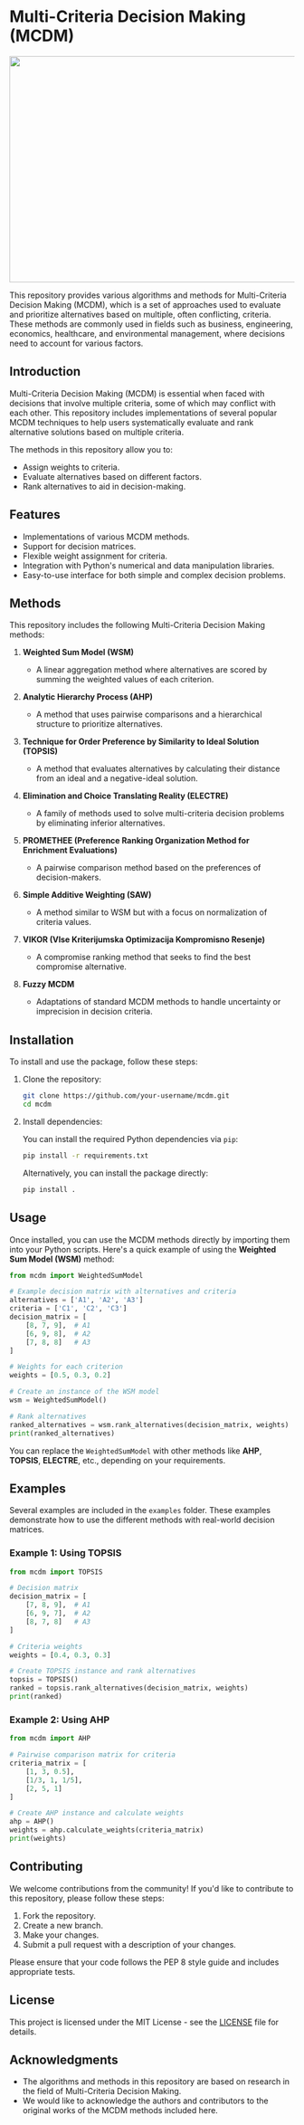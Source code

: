 # Multi-Criteria Decision Making (MCDM)

<p align="center"> 
  <img width="600" height="400" src="https://i.ytimg.com/vi/7OoKJHvsUbo/maxresdefault.jpg"> 
</p>

This repository provides various algorithms and methods for Multi-Criteria Decision Making (MCDM), which is a set of approaches used to evaluate and prioritize alternatives based on multiple, often conflicting, criteria. These methods are commonly used in fields such as business, engineering, economics, healthcare, and environmental management, where decisions need to account for various factors.

## Introduction

Multi-Criteria Decision Making (MCDM) is essential when faced with decisions that involve multiple criteria, some of which may conflict with each other. This repository includes implementations of several popular MCDM techniques to help users systematically evaluate and rank alternative solutions based on multiple criteria.

The methods in this repository allow you to:

- Assign weights to criteria.
- Evaluate alternatives based on different factors.
- Rank alternatives to aid in decision-making.

## Features

- Implementations of various MCDM methods.
- Support for decision matrices.
- Flexible weight assignment for criteria.
- Integration with Python's numerical and data manipulation libraries.
- Easy-to-use interface for both simple and complex decision problems.

## Methods

This repository includes the following Multi-Criteria Decision Making methods:

1. **Weighted Sum Model (WSM)**
   - A linear aggregation method where alternatives are scored by summing the weighted values of each criterion.

2. **Analytic Hierarchy Process (AHP)**
   - A method that uses pairwise comparisons and a hierarchical structure to prioritize alternatives.

3. **Technique for Order Preference by Similarity to Ideal Solution (TOPSIS)**
   - A method that evaluates alternatives by calculating their distance from an ideal and a negative-ideal solution.

4. **Elimination and Choice Translating Reality (ELECTRE)**
   - A family of methods used to solve multi-criteria decision problems by eliminating inferior alternatives.

5. **PROMETHEE (Preference Ranking Organization Method for Enrichment Evaluations)**
   - A pairwise comparison method based on the preferences of decision-makers.

6. **Simple Additive Weighting (SAW)**
   - A method similar to WSM but with a focus on normalization of criteria values.

7. **VIKOR (Vlse Kriterijumska Optimizacija Kompromisno Resenje)**
   - A compromise ranking method that seeks to find the best compromise alternative.

8. **Fuzzy MCDM**
   - Adaptations of standard MCDM methods to handle uncertainty or imprecision in decision criteria.

## Installation

To install and use the package, follow these steps:

1. Clone the repository:

    ```bash
    git clone https://github.com/your-username/mcdm.git
    cd mcdm
    ```

2. Install dependencies:

    You can install the required Python dependencies via `pip`:

    ```bash
    pip install -r requirements.txt
    ```

    Alternatively, you can install the package directly:

    ```bash
    pip install .
    ```

## Usage

Once installed, you can use the MCDM methods directly by importing them into your Python scripts. Here's a quick example of using the **Weighted Sum Model (WSM)** method:

```python
from mcdm import WeightedSumModel

# Example decision matrix with alternatives and criteria
alternatives = ['A1', 'A2', 'A3']
criteria = ['C1', 'C2', 'C3']
decision_matrix = [
    [8, 7, 9],  # A1
    [6, 9, 8],  # A2
    [7, 8, 8]   # A3
]

# Weights for each criterion
weights = [0.5, 0.3, 0.2]

# Create an instance of the WSM model
wsm = WeightedSumModel()

# Rank alternatives
ranked_alternatives = wsm.rank_alternatives(decision_matrix, weights)
print(ranked_alternatives)
```

You can replace the `WeightedSumModel` with other methods like **AHP**, **TOPSIS**, **ELECTRE**, etc., depending on your requirements.

## Examples

Several examples are included in the `examples` folder. These examples demonstrate how to use the different methods with real-world decision matrices.

### Example 1: Using TOPSIS
```python
from mcdm import TOPSIS

# Decision matrix
decision_matrix = [
    [7, 8, 9],  # A1
    [6, 9, 7],  # A2
    [8, 7, 8]   # A3
]

# Criteria weights
weights = [0.4, 0.3, 0.3]

# Create TOPSIS instance and rank alternatives
topsis = TOPSIS()
ranked = topsis.rank_alternatives(decision_matrix, weights)
print(ranked)
```

### Example 2: Using AHP
```python
from mcdm import AHP

# Pairwise comparison matrix for criteria
criteria_matrix = [
    [1, 3, 0.5],
    [1/3, 1, 1/5],
    [2, 5, 1]
]

# Create AHP instance and calculate weights
ahp = AHP()
weights = ahp.calculate_weights(criteria_matrix)
print(weights)
```

## Contributing

We welcome contributions from the community! If you'd like to contribute to this repository, please follow these steps:

1. Fork the repository.
2. Create a new branch.
3. Make your changes.
4. Submit a pull request with a description of your changes.

Please ensure that your code follows the PEP 8 style guide and includes appropriate tests.

## License

This project is licensed under the MIT License - see the [LICENSE](LICENSE) file for details.

## Acknowledgments

- The algorithms and methods in this repository are based on research in the field of Multi-Criteria Decision Making.
- We would like to acknowledge the authors and contributors to the original works of the MCDM methods included here.
